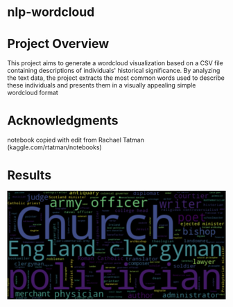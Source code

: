 # nlp-wordcloud

# Project Overview
This project aims to generate a wordcloud visualization based on a CSV 
file containing descriptions of individuals' historical significance. By 
analyzing the text data, the project extracts the most common words used 
to describe these individuals and presents them in a visually appealing 
simple wordcloud format

# Acknowledgments

notebook copied with edit from Rachael Tatman 
(kaggle.com/rtatman/notebooks)

# Results

![simple wordcloud](./wordcloud.png)

